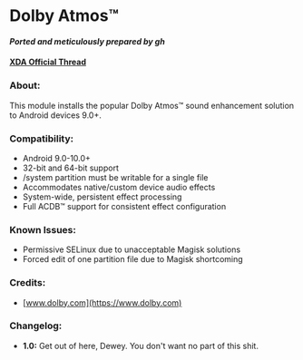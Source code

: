 # Dolby Atmos™

#### *Ported and meticulously prepared by gh*

#### [XDA Official Thread](https://forum.xda-developers.com/android/software/app-dolby-atmos-axon-7-oreo-port-t3740508)

### About:
This module installs the popular Dolby Atmos™ sound enhancement solution to Android devices 9.0+.

### Compatibility:
 - Android 9.0-10.0+
 - 32-bit and 64-bit support
 - /system partition must be writable for a single file
 - Accommodates native/custom device audio effects
 - System-wide, persistent effect processing
 - Full ACDB™ support for consistent effect configuration
 
### Known Issues:
 - Permissive SELinux due to unacceptable Magisk solutions
 - Forced edit of one partition file due to Magisk shortcoming
 
### Credits:
 - [www.dolby.com](https://www.dolby.com)

### Changelog:
 - **1.0:** Get out of here, Dewey. You don't want no part of this shit.